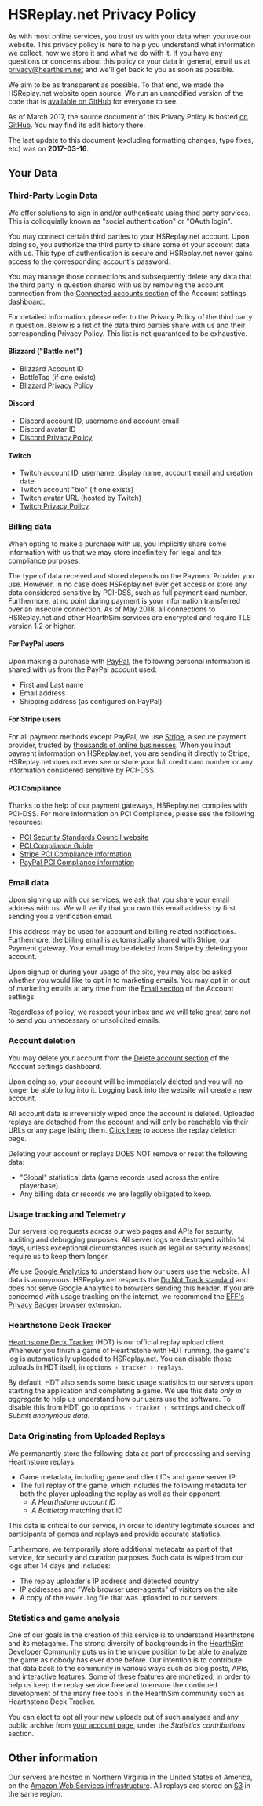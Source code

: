 # HSReplay.net Privacy Policy

As with most online services, you trust us with your data when you use our
website. This privacy policy is here to help you understand what information
we collect, how we store it and what we do with it. If you have any questions
or concerns about this policy or your data in general, email us at
<privacy@hearthsim.net> and we'll get back to you as soon as possible.

We aim to be as transparent as possible. To that end, we made the HSReplay.net
website open source. We run an unmodified version of the code that is
[available on GitHub](https://github.com/HearthSim/HSReplay.net) for everyone
to see.

As of March 2017, the source document of this Privacy Policy is hosted
[on GitHub](https://github.com/HearthSim/legal/blob/master/PRIVACY.md). You may
find its edit history there.

The last update to this document (excluding formatting changes, typo fixes, etc)
was on **2017-03-16**.


## Your Data

### Third-Party Login Data

We offer solutions to sign in and/or authenticate using third party services.
This is colloquially known as "social authentication" or "OAuth login".

You may connect certain third parties to your HSReplay.net account. Upon doing
so, you authorize the third party to share some of your account data with us.
This type of authentication is secure and HSReplay.net never gains access to
the corresponding account's password.

You may manage those connections and subsequently delete any data that the third
party in question shared with us by removing the account connection from the
[Connected accounts section](https://hsreplay.net/account/social/connections/)
of the Account settings dashboard.

For detailed information, please refer to the Privacy Policy of the third party
in question. Below is a list of the data third parties share with us and their
corresponding Privacy Policy. This list is not guaranteed to be exhaustive.


#### Blizzard ("Battle.net")

- Blizzard Account ID
- BattleTag (if one exists)
- [Blizzard Privacy Policy](https://us.blizzard.com/en-us/company/about/privacy.html)


#### Discord

- Discord account ID, username and account email
- Discord avatar ID
- [Discord Privacy Policy](https://discordapp.com/privacy)


#### Twitch

- Twitch account ID, username, display name, account email and creation date
- Twitch account "bio" (if one exists)
- Twitch avatar URL (hosted by Twitch)
- [Twitch Privacy Policy](https://www.twitch.tv/p/legal/privacy-policy/).


### Billing data

When opting to make a purchase with us, you implicitly share some information
with us that we may store indefinitely for legal and tax compliance purposes.

The type of data received and stored depends on the Payment Provider you use.
However, in no case does HSReplay.net ever get access or store any data
considered sensitive by PCI-DSS, such as full payment card number. Furthermore,
at no point during payment is your information transferred over an insecure
connection. As of May 2018, all connections to HSReplay.net and other HearthSim
services are encrypted and require TLS version 1.2 or higher.


#### For PayPal users

Upon making a purchase with [PayPal](https://www.paypal.com/), the following
personal information is shared with us from the PayPal account used:

- First and Last name
- Email address
- Shipping address (as configured on PayPal)


#### For Stripe users

For all payment methods except PayPal, we use [Stripe](https://stripe.com/),
a secure payment provider, trusted by
[thousands of online businesses](https://stripe.com/customers).
When you input payment information on HSReplay.net, you are sending it directly
to Stripe; HSReplay.net does not ever see or store your full credit card number
or any information considered sensitive by PCI-DSS.


#### PCI Compliance

Thanks to the help of our payment gateways, HSReplay.net complies with PCI-DSS.
For more information on PCI Compliance, please see the following resources:

* [PCI Security Standards Council website](https://www.pcisecuritystandards.org)
* [PCI Compliance Guide](https://www.pcicomplianceguide.org/faq/)
* [Stripe PCI Compliance information](https://stripe.com/docs/security)
* [PayPal PCI Compliance information](https://www.paypal.com/us/webapps/mpp/pci-compliant-solution)


### Email data

Upon signing up with our services, we ask that you share your email address
with us. We will verify that you own this email address by first sending you a
verification email.

This address may be used for account and billing related notifications.
Furthermore, the billing email is automatically shared with Stripe, our Payment
gateway. Your email may be deleted from Stripe by deleting your account.

Upon signup or during your usage of the site, you may also be asked whether you
would like to opt in to marketing emails. You may opt in or out of marketing
emails at any time from the
[Email section](https://hsreplay.net/account/email/) of the Account settings.

Regardless of policy, we respect your inbox and we will take great care not to
send you unnecessary or unsolicited emails.


### Account deletion

You may delete your account from the
[Delete account section](https://hsreplay.net/account/delete/) of the Account
settings dashboard.

Upon doing so, your account will be immediately deleted and you will no longer
be able to log into it. Logging back into the website will create a new account.

All account data is irreversibly wiped once the account is deleted.
Uploaded replays are detached from the account and will only be reachable via
their URLs or any page listing them.
[Click here](https://hsreplay.net/account/delete/replays/) to access the replay
deletion page.

Deleting your account or replays DOES NOT remove or reset the following data:

* "Global" statistical data (game records used across the entire playerbase).
* Any billing data or records we are legally obligated to keep.


### Usage tracking and Telemetry

Our servers log requests across our web pages and APIs for security, auditing
and debugging purposes. All server logs are destroyed within 14 days, unless
exceptional circumstances (such as legal or security reasons) require us to
keep them longer.

We use [Google Analytics](https://analytics.google.com) to understand how our
users use the website. All data is anonymous. HSReplay.net respects the
[Do Not Track standard](https://www.mozilla.org/en-US/firefox/dnt/) and does not
serve Google Analytics to browsers sending this header.
If you are concerned with usage tracking on the internet, we recommend the
[EFF's Privacy Badger](https://www.eff.org/privacybadger) browser extension.


### Hearthstone Deck Tracker

[Hearthstone Deck Tracker](https://hsdecktracker.net) (HDT) is our official
replay upload client. Whenever you finish a game of Hearthstone with HDT
running, the game's log is automatically uploaded to HSReplay.net. You can
disable those uploads in HDT itself, in `options › tracker › replays`.

By default, HDT also sends some basic usage statistics to our servers upon
starting the application and completing a game.
We use this data _only in aggregate_ to help us understand how our users use
the software. To disable this from HDT, go to `options › tracker › settings`
and check off _Submit anonymous data_.


### Data Originating from Uploaded Replays

We permanently store the following data as part of processing and serving
Hearthstone replays:

* Game metadata, including game and client IDs and game server IP.
* The full replay of the game, which includes the following metadata for both
  the player uploading the replay as well as their opponent:
  - A _Hearthstone account ID_
  - A _Battletag_ matching that ID

This data is critical to our service, in order to identify legitimate sources
and participants of games and replays and provide accurate statistics.

Furthermore, we temporarily store additional metadata as part of that service,
for security and curation purposes. Such data is wiped from our logs after 14
days and includes:

* The replay uploader's IP address and detected country
* IP addresses and "Web browser user-agents" of visitors on the site
* A copy of the `Power.log` file that was uploaded to our servers.


### Statistics and game analysis

One of our goals in the creation of this service is to understand Hearthstone
and its metagame. The strong diversity of backgrounds in the
[HearthSim Developer Community](https://hearthsim.info/) puts us in the unique
position to be able to analyze the game as nobody has ever done before.
Our intention is to contribute that data back to the community in various ways
such as blog posts, APIs, and interactive features. Some of these features are
monetized, in order to help us keep the replay service free and to ensure the
continued development of the many free tools in the HearthSim community such as
Hearthstone Deck Tracker.

You can elect to opt all your new uploads out of such analyses and any public
archive from [your account page](https://hsreplay.net/account/), under the
_Statistics contributions_ section.


## Other information

Our servers are hosted in Northern Virginia in the United States of America, on
the [Amazon Web Services infrastructure](https://aws.amazon.com/).
All replays are stored on [S3](https://aws.amazon.com/s3/) in the same region.
